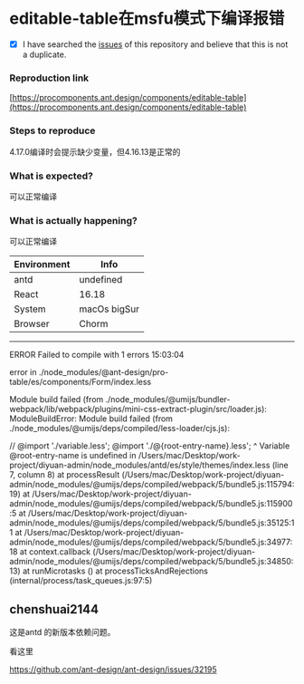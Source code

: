# editable-table在msfu模式下编译报错

- [x] I have searched the [issues](https://github.com/ant-design/ant-design/issues) of this repository and believe that this is not a duplicate.

### Reproduction link

[https://procomponents.ant.design/components/editable-table](https://procomponents.ant.design/components/editable-table)

### Steps to reproduce

4.17.0编译时会提示缺少变量，但4.16.13是正常的

### What is expected?

可以正常编译

### What is actually happening?

可以正常编译

| Environment | Info         |
| ----------- | ------------ |
| antd        | undefined    |
| React       | 16.18        |
| System      | macOs bigSur |
| Browser     | Chorm        |

---

ERROR Failed to compile with 1 errors 15:03:04

error in ./node_modules/@ant-design/pro-table/es/components/Form/index.less

Module build failed (from ./node_modules/@umijs/bundler-webpack/lib/webpack/plugins/mini-css-extract-plugin/src/loader.js):
ModuleBuildError: Module build failed (from ./node_modules/@umijs/deps/compiled/less-loader/cjs.js):

// @import './variable.less';
@import './@{root-entry-name}.less';
^
Variable @root-entry-name is undefined
in /Users/mac/Desktop/work-project/diyuan-admin/node_modules/antd/es/style/themes/index.less (line 7, column 8)
at processResult (/Users/mac/Desktop/work-project/diyuan-admin/node_modules/@umijs/deps/compiled/webpack/5/bundle5.js:115794:19)
at /Users/mac/Desktop/work-project/diyuan-admin/node_modules/@umijs/deps/compiled/webpack/5/bundle5.js:115900:5
at /Users/mac/Desktop/work-project/diyuan-admin/node_modules/@umijs/deps/compiled/webpack/5/bundle5.js:35125:11
at /Users/mac/Desktop/work-project/diyuan-admin/node_modules/@umijs/deps/compiled/webpack/5/bundle5.js:34977:18
at context.callback (/Users/mac/Desktop/work-project/diyuan-admin/node_modules/@umijs/deps/compiled/webpack/5/bundle5.js:34850:13)
at runMicrotasks (<anonymous>)
at processTicksAndRejections (internal/process/task_queues.js:97:5)

<!-- generated by ant-design-issue-helper. DO NOT REMOVE -->

## chenshuai2144

这是antd 的新版本依赖问题。

看这里

https://github.com/ant-design/ant-design/issues/32195
